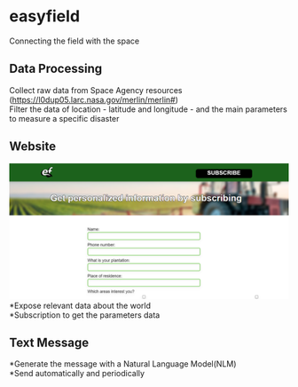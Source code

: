 # easyfield 
Connecting the field with the space
## Data Processing
Collect raw data from Space Agency resources (https://l0dup05.larc.nasa.gov/merlin/merlin#)<br>
Filter the data of location - latitude and longitude - and the main parameters to measure a specific disaster
## Website
<img src="https://github.com/anacsalves/easyfield/blob/main/img/oursite.png"  />
*Expose relevant data about the world<br>
*Subscription to get the parameters data <br>

## Text Message
*Generate the message with a Natural Language Model(NLM) <br>
*Send automatically and periodically 

